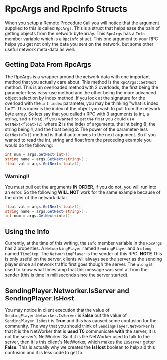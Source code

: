 # RpcArgs and RpcInfo Structs
When you setup a Remote Procedure Call you will notice that the argument supplied to this is called `RpcArgs`. This is a struct that helps ease the pain of getting objects from the network byte array. This `RpcArgs` has a `Info` member variable which is a `RpcInfo` struct. This one argument to your RPC helps you get not only the data you sent on the network, but some other useful network meta-data as well.

## Getting Data From RpcArgs
The RpcArgs is a wrapper around the network data with one important method that you actually care about. This method is the `RpcArgs::GetNext` method. This is an overloaded method with 2 overloads, the first being the parameter-less easy-use method and the other being the more advanced object selection by index method. If you look at the signature for the overload with the `int index` parameter, you may be thinking "what is index for?". This index is the index of the object you wish to pull from the network byte array. So lets say that you called a RPC with 3 arguments (a int, a string, and a float). If you wanted to get the float you could use `GetNext<float>(2)` where **2** is the index of arguments. the int being **0**, the string being **1**, and the float being **2**. The power of the parameter-less `GetNext<T>()` method is that it auto moves to the next argument. So if you wanted to read the int, string and float from the preceding example you would do the following:

```csharp
int num = args.GetNext<int>();
string name = args.GetNext<string>();
float val = args.GetNext<float>();
```

### Warning!!
You must pull out the arguments **IN ORDER**, if you do not, you will run into an error. So the following **WILL NOT** work for the same example because of the order of the network data:

```csharp
float val = args.GetNext<float>();
string name = args.GetNext<string>();
int num = args.GetNext<int>();
```

## Using the Info
Currently, at the time of this writing, the `Info` member variable in the `RpcArgs` has 2 properties. A `NetworkingPlayer` named `SendingPlayer` and a `ulong` named `TimeStep`. The `NetworkingPlayer` is the sender of this RPC. **NOTE** This is only useful on the server, clients will always see the server as the sending player since all network traffic first goes though the server. The `ulong` is used to know what timestamp that this message was sent at from the sender (this is time in milliseconds since the server started).

## SendingPlayer.Networker.IsServer and SendingPlayer.IsHost
You may notice in client execution that the value of `SendingPlayer.Networker.IsServer` is **False** but the value of `SendingPlayer.IsHost` is **True** and this has caused some confusion for the community. The way that you should think of `SendingPlayer.Networker` is that it is the NetWorker that is **used TO** communicate **with** the server, it is not the server's NetWorker. So if it is the NetWorker used to talk to the server, then it is this client's NetWorker, which makes the `IsServer` getter **False**. This is actually why we created the **IsHost** boolean to help aid this confusion and it is less code to get to.
